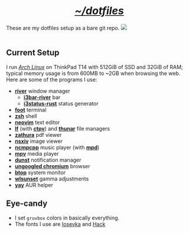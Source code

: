 <h1 align="center"><i><u>~/dotfiles</u></i></h1>

These are my dotfiles setup as a bare git repo.
<a href="https://www.archlinux.org/"><img src="https://img.shields.io/badge/Arch-BTW-blue?logo=arch%20linux"></a><br><br>

## Current Setup

I run *[Arch Linux](https://archlinux.org/)* on ThinkPad T14 with 512GiB of SSD and 32GiB of RAM;
typical memory usage is from 600MB to ~2GB when browsing the web.
Here are some of the programs I use:
- **[river](https://github.com/riverwm/river)** window manager
    - **[i3bar-river](https://github.com/MaxVerevkin/i3bar-river)** bar
    - **[i3status-rust](https://github.com/greshake/i3status-rust)** status generator
- **[foot](https://codeberg.org/dnkl/foot)** terminal
- **[zsh](https://www.zsh.org/)** shell
- **[neovim](https://github.com/Rentib/nvim)** text editor
- **[lf](https://github.com/gokcehan/lf)** (with **[ctpv](https://github.com/NikitaIvanovV/ctpv)**) and **[thunar](https://docs.xfce.org/xfce/thunar/start)** file managers
- **[zathura](https://pwmt.org/projects/zathura/)** pdf viewer
- **[nsxiv](https://codeberg.org/nsxiv/nsxiv/)** image viewer
- **[ncmpcpp](https://github.com/ncmpcpp/ncmpcpp)** music player (with **[mpd](https://www.musicpd.org/)**)
- **[mpv](https://mpv.io/)** media player
- **[dunst](https://dunst-project.org/)** notification manager
- **[ungoogled chromium](https://github.com/ungoogled-software/ungoogled-chromium)** browser
- **[btop](https://github.com/aristocratos/btop)** system monitor
- **[wlsunset](https://sr.ht/~kennylevinsen/wlsunset/)** gamma adjustments
- **[yay](https://github.com/Jguer/yay)** AUR helper

## Eye-candy

- I set `gruvbox` colors in basically everything.
- The fonts I use are [Iosevka](https://github.com/be5invis/Iosevka) and [Hack](https://github.com/source-foundry/Hack)
